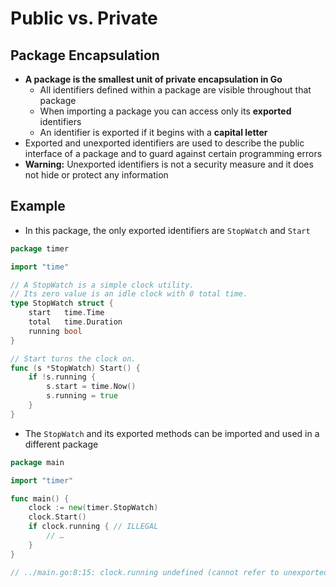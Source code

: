 # Public vs. Private

## Package Encapsulation

* **A package is the smallest unit of private encapsulation in Go**
  * All identifiers defined within a package are visible throughout that package
  * When importing a package you can access only its **exported** identifiers
  * An identifier is exported if it begins with a **capital letter**
* Exported and unexported identifiers are used to describe the public interface of a package and to guard against certain programming errors
* **Warning:** Unexported identifiers is not a security measure and it does not hide or protect any information

## Example

* In this package, the only exported identifiers are `StopWatch` and `Start`

```go
package timer

import "time"

// A StopWatch is a simple clock utility.
// Its zero value is an idle clock with 0 total time.
type StopWatch struct {
    start   time.Time
    total   time.Duration
    running bool
}

// Start turns the clock on.
func (s *StopWatch) Start() {
    if !s.running {
        s.start = time.Now()
        s.running = true
    }
}
```

* The `StopWatch` and its exported methods can be imported and used in a different package

```go
package main

import "timer"

func main() {
    clock := new(timer.StopWatch)
    clock.Start()
    if clock.running { // ILLEGAL
        // …
    }
}

// ../main.go:8:15: clock.running undefined (cannot refer to unexported field or method clock.running)
```
